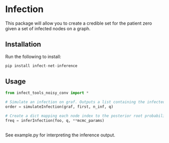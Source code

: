 # Infection

This package will allow you to create a credible set for the patient zero given a set of infected nodes on a graph.

## Installation

Run the following to install:

```python
pip install infect-net-inference
```

## Usage

```python
from infect_tools_noisy_conv import *

# Simulate an infection on graf. Outputs a list containing the infected nodes in the order they were infected 
order = simulateInfection(graf, first, n_inf, q) 

# Create a dict mapping each node index to the posterior root probability
freq = inferInfection(foo, q, **mcmc_params)
    

```

See example.py for interpreting the inference output.


